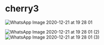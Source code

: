 # cherry3
![WhatsApp Image 2020-12-21 at 19 28 01](https://user-images.githubusercontent.com/54545085/102828235-efc03680-43c2-11eb-88fa-4ee840e1daea.jpeg)

![WhatsApp Image 2020-12-21 at 19 28 01 (2)](https://user-images.githubusercontent.com/54545085/102828323-2dbd5a80-43c3-11eb-9aa6-da80a2568743.jpeg)
![WhatsApp Image 2020-12-21 at 19 28 01 (3)](https://user-images.githubusercontent.com/54545085/102828372-56ddeb00-43c3-11eb-8c15-ea5ac5708336.jpeg)
